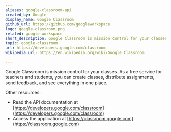 ```yaml
---
aliases: google-classroom-api
created_by: Google
display_name: Google Classroom
github_url: https://github.com/googleworkspace
logo: google-classroom.png
related: google-workspace
short_description: Google Classroom is mission control for your classes.
topic: google-classroom
url: https://developers.google.com/classroom
wikipedia_url: https://en.wikipedia.org/wiki/Google_Classroom

---
```

Google Classroom is mission control for your classes. As a free service for teachers and students, you can create classes, distribute assignments, send feedback, and see everything in one place.

Other resources:

- Read the API documentation at [https://developers.google.com/classroom](https://developers.google.com/classroom)
- Access the application at [https://classroom.google.com](https://classroom.google.com)
